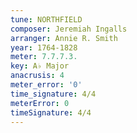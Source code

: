```yaml
---
tune: NORTHFIELD
composer: Jeremiah Ingalls
arranger: Annie R. Smith
year: 1764-1828
meter: 7.7.7.3.
key: A♭ Major
anacrusis: 4
meter_error: '0'
time_signature: 4/4
meterError: 0
timeSignature: 4/4
---
```

